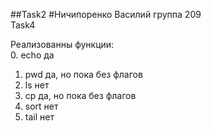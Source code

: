 ##Task2
#Ничипоренко Василий
группа 209  
Task4

Реализованны функции:  
0. echo   да
1. pwd    да, но пока без флагов
2. ls     нет
3. cp     да, но пока без флагов
4. sort   нет
5. tail   нет